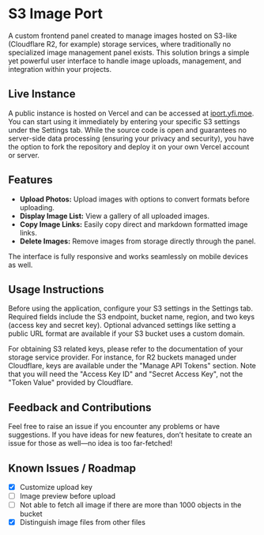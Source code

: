 # S3 Image Port

A custom frontend panel created to manage images hosted on S3-like (Cloudflare R2, for example) storage services, where traditionally no specialized image management panel exists. This solution brings a simple yet powerful user interface to handle image uploads, management, and integration within your projects.

## Live Instance

A public instance is hosted on Vercel and can be accessed at [iport.yfi.moe](https://iport.yfi.moe). You can start using it immediately by entering your specific S3 settings under the Settings tab. While the source code is open and guarantees no server-side data processing (ensuring your privacy and security), you have the option to fork the repository and deploy it on your own Vercel account or server.

## Features

- **Upload Photos:** Upload images with options to convert formats before uploading.
- **Display Image List:** View a gallery of all uploaded images.
- **Copy Image Links:** Easily copy direct and markdown formatted image links.
- **Delete Images:** Remove images from storage directly through the panel.

The interface is fully responsive and works seamlessly on mobile devices as well.

## Usage Instructions

Before using the application, configure your S3 settings in the Settings tab. Required fields include the S3 endpoint, bucket name, region, and two keys (access key and secret key). Optional advanced settings like setting a public URL format are available if your S3 bucket uses a custom domain.

For obtaining S3 related keys, please refer to the documentation of your storage service provider. For instance, for R2 buckets managed under Cloudflare, keys are available under the "Manage API Tokens" section. Note that you will need the "Access Key ID" and "Secret Access Key", not the "Token Value" provided by Cloudflare.

## Feedback and Contributions

Feel free to raise an issue if you encounter any problems or have suggestions.
If you have ideas for new features, don’t hesitate to create an issue for those as well—no idea is too far-fetched!

## Known Issues / Roadmap

- [x] Customize upload key
- [ ] Image preview before upload
- [ ] Not able to fetch all image if there are more than 1000 objects in the bucket
- [x] Distinguish image files from other files
